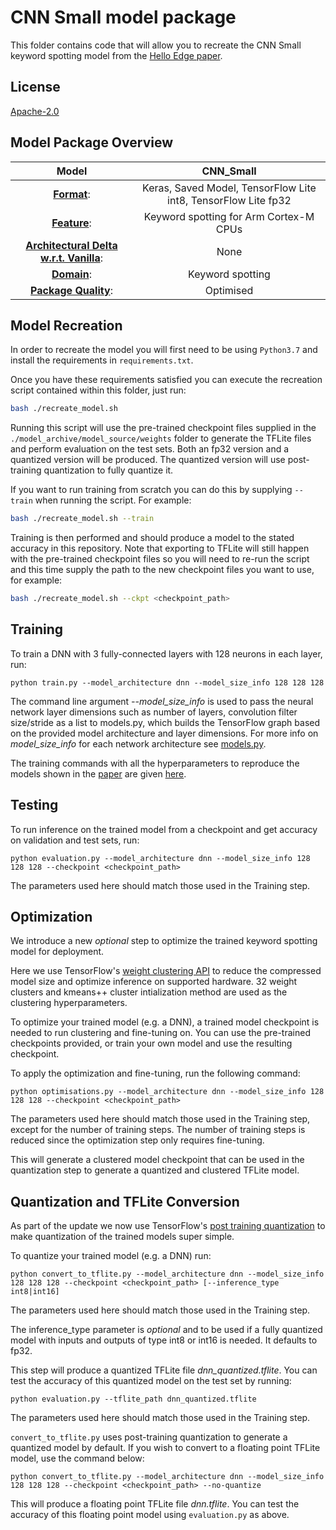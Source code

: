 # CNN Small model package

This folder contains code that will allow you to recreate the CNN Small keyword spotting model from
the [Hello Edge paper](https://arxiv.org/pdf/1711.07128.pdf).

## License
[Apache-2.0](https://spdx.org/licenses/Apache-2.0.html)

## Model Package Overview
| Model           	|   CNN_Small                            	   |
|:---------------:	|:------------------------------------------:|
| <u>**Format**</u>:          	| Keras, Saved Model, TensorFlow Lite int8, TensorFlow Lite fp32 |
| <u>**Feature**</u>:         	|   Keyword spotting for Arm Cortex-M CPUs   |
| <u>**Architectural Delta w.r.t. Vanilla**</u>: |                    None                    |
| <u>**Domain**</u>:         	|              Keyword spotting              |
| <u>**Package Quality**</u>: 	|                 Optimised                  |

## Model Recreation

In order to recreate the model you will first need to be using ```Python3.7``` and install the requirements in ```requirements.txt```.

Once you have these requirements satisfied you can execute the recreation script contained within this folder, just run:

```bash
bash ./recreate_model.sh
```

Running this script will use the pre-trained checkpoint files supplied in the ```./model_archive/model_source/weights``` folder
to generate the TFLite files and perform evaluation on the test sets. Both an fp32 version and a quantized version will be produced.
The quantized version will use post-training quantization to fully quantize it.

If you want to run training from scratch you can do this by supplying ```--train``` when running the script. For example:

```bash
bash ./recreate_model.sh --train
```

Training is then performed and should produce a model to the stated accuracy in this repository.
Note that exporting to TFLite will still happen with the pre-trained checkpoint files so you will need to re-run the script
and this time supply the path to the new checkpoint files you want to use, for example:

```bash
bash ./recreate_model.sh --ckpt <checkpoint_path>
```


## Training

To train a DNN with 3 fully-connected layers with 128 neurons in each layer, run:

```
python train.py --model_architecture dnn --model_size_info 128 128 128
```
The command line argument *--model_size_info* is used to pass the neural network layer
dimensions such as number of layers, convolution filter size/stride as a list to models.py,
which builds the TensorFlow graph based on the provided model architecture
and layer dimensions. For more info on *model_size_info* for each network architecture see
[models.py](models.py).

The training commands with all the hyperparameters to reproduce the models shown in the
[paper](https://arxiv.org/pdf/1711.07128.pdf) are given [here](recreate_model.sh).

## Testing
To run inference on the trained model from a checkpoint and get accuracy on validation and test sets, run:
```
python evaluation.py --model_architecture dnn --model_size_info 128 128 128 --checkpoint <checkpoint_path>
```
The parameters used here should match those used in the Training step.

## Optimization

We introduce a new *optional* step to optimize the trained keyword spotting model for deployment.

Here we use TensorFlow's [weight clustering API](https://www.tensorflow.org/model_optimization/guide/clustering) to reduce the compressed model size and optimize inference on supported hardware. 32 weight clusters and kmeans++ cluster intialization method are used as the clustering hyperparameters.

To optimize your trained model (e.g. a DNN), a trained model checkpoint is needed to run clustering and fine-tuning on.
You can use the pre-trained checkpoints provided, or train your own model and use the resulting checkpoint.

To apply the optimization and fine-tuning, run the following command:
```
python optimisations.py --model_architecture dnn --model_size_info 128 128 128 --checkpoint <checkpoint_path>
```
The parameters used here should match those used in the Training step, except for the number of training steps.
The number of training steps is reduced since the optimization step only requires fine-tuning.

This will generate a clustered model checkpoint that can be used in the quantization step to generate a quantized and clustered TFLite model.

## Quantization and TFLite Conversion

As part of the update we now use TensorFlow's
[post training quantization](https://www.tensorflow.org/lite/performance/post_training_quantization) to
make quantization of the trained models super simple.

To quantize your trained model (e.g. a DNN) run:
```
python convert_to_tflite.py --model_architecture dnn --model_size_info 128 128 128 --checkpoint <checkpoint_path> [--inference_type int8|int16]
```
The parameters used here should match those used in the Training step.

The inference_type parameter is *optional* and to be used if a fully quantized model with inputs and outputs of type int8 or int16 is needed. It defaults to fp32.

This step will produce a quantized TFLite file *dnn_quantized.tflite*.
You can test the accuracy of this quantized model on the test set by running:
```
python evaluation.py --tflite_path dnn_quantized.tflite
```
The parameters used here should match those used in the Training step.

`convert_to_tflite.py` uses post-training quantization to generate a quantized model by default. If you wish to convert to a floating point TFLite model, use the command below:

```
python convert_to_tflite.py --model_architecture dnn --model_size_info 128 128 128 --checkpoint <checkpoint_path> --no-quantize
```

This will produce a floating point TFLite file *dnn.tflite*. You can test the accuracy of this floating point model using `evaluation.py` as above.
